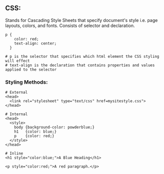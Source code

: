 ## CSS:
Stands for Cascading Style Sheets that specify document's style i.e. page layouts, colors, and fonts. Consists of selector and declaration.
```
p {
    color: red;
    text-align: center;
  }
  
# p is the selector that specifies which html element the CSS styling will effect
# text-align is the declaration that contains properties and values applied to the selector
```
### Styling Methods:
```
# External
<head>
  <link rel="stylesheet" type="text/css" href=mysitestyle.css">
</head>

# Internal
<head>
  <style>
    body {background-color: powderblue;}
    h1   {color: blue;}
    p    {color: red;}
  </style>
</head>

# Inline
<h1 style="color:blue;">A Blue Heading</h1>

<p style="color:red;">A red paragraph.</p>
```
